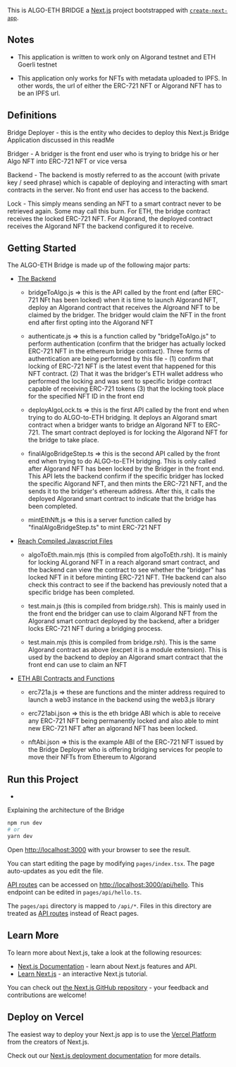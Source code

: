 This is ALGO-ETH BRIDGE a [Next.js](https://nextjs.org/) project bootstrapped with [`create-next-app`](https://github.com/vercel/next.js/tree/canary/packages/create-next-app).

## Notes

- This application is written to work only on Algorand testnet and ETH Goerli testnet

- This application only works for NFTs with metadata uploaded to IPFS. In other words, the url of either the ERC-721 NFT or Algorand NFT has to be an IPFS url.

## Definitions

Bridge Deployer - this is the entity who decides to deploy this Next.js Bridge Application discussed in this readMe

Bridger - A bridger is the front end user who is trying to bridge his or her Algo NFT into ERC-721 NFT or vice versa

Backend - The backend is mostly referred to as the account (with private key / seed phrase) which is capable of deploying and interacting with smart contracts in the server. No front end user has access to the backend.

Lock - This simply means sending an NFT to a smart contract never to be retrieved again. Some may call this burn. For ETH, the bridge contract receives the locked ERC-721 NFT. For Algorand, the deployed contract receives the Algorand NFT the backend configured it to receive.

## Getting Started

The ALGO-ETH Bridge is made up of the following major parts:
- [The Backend](https://github.com/cooperativ-labs/eth-algo-NFT-bridge/tree/sunday1/pages/api)

    - bridgeToAlgo.js => this is the API called by the front end (after ERC-721 NFt has been locked) when it is time to launch Algorand NFT, deploy an Algorand contract that receives the Algroand NFT to be claimed by the bridger. The bridger would claim the NFT in the front end after first opting into the Algorand NFT 

    - authenticate.js => this is a function called by "bridgeToAlgo.js" to perform authentication (confirm that the bridger has actually locked ERC-721 NFT in the ethereum bridge contract). Three forms of authentication are being performed by this file - (1) confirm that locking of ERC-721 NFT is the latest event that happened for this NFT contract. (2) That it was the bridger's ETH wallet address who performed the locking and was sent to specific bridge contract capable of receiving ERC-721 tokens (3) that the locking took place for the specified NFT ID in the front end 

    - deployAlgoLock.ts => this is the first API called by the front end when trying to do ALGO-to-ETH bridging. It deploys an Algorand smart contract when a bridger wants to bridge an Algorand NFT to ERC-721. The smart contract deployed is for locking the Algorand NFT for the bridge to take place.

    - finalAlgoBridgeStep.ts => this is the second API called by the front end when trying to do ALGO-to-ETH bridging. This is only called after Algorand NFT has been locked by the Bridger in the front end. This API lets the backend confirm if the specific bridger has locked the specific Algorand NFT, and then mints the ERC-721 NFT, and the sends it to the bridger's ethereum address. After this, it calls the deployed Algorand smart contract to indicate that the bridge has been completed.

    - mintEthNft.js => this is a server function called by "finalAlgoBridgeStep.ts" to mint ERC-721 NFT

- [Reach Compiled Javascript Files](https://github.com/cooperativ-labs/eth-algo-NFT-bridge/tree/sunday1/reachBackend)

    - algoToEth.main.mjs (this is compiled from algoToEth.rsh). It is mainly for locking ALgorand NFT in a reach algorand smart contract, and the backend can view the contract to see whether the "bridger" has locked NFT in it before minting ERC-721 NFT. THe backend can also check this contract to see if the backend has previously noted that a specific bridge has been completed.

    - test.main.js (this is compiled from bridge.rsh). This is mainly used in the front end  the bridger can use to claim Algorand NFT from the Algorand smart contract deployed by the backend, after a bridger locks ERC-721 NFT during a bridging process.

    - test.main.mjs (this is compiled from bridge.rsh). This is the same Algorand contract as above (excpet it is a module extension). This is used by the backend to deploy an Algorand smart contract that the front end can use to claim an NFT

- [ETH ABI Contracts and Functions](https://github.com/cooperativ-labs/eth-algo-NFT-bridge/tree/sunday1/ethContracts)

    - erc721a.js => these are functions and the minter address required to launch a web3 instance in the backend using the web3.js library

    - erc721abi.json => this is the eth bridge ABI which is able to receive any ERC-721 NFT being permanently locked and also able to mint new ERC-721 NFT after an algorand NFT has been locked. 

    - nftAbi.json => this is the example ABI of the ERC-721 NFT issued by the Bridge Deployer who is offering bridging services for people to move their NFTs from Ethereum to Algorand 


## Run this Project
 - 
Explaining the architecture of the Bridge

```bash
npm run dev
# or
yarn dev
```
Open [http://localhost:3000](http://localhost:3000) with your browser to see the result.

You can start editing the page by modifying `pages/index.tsx`. The page auto-updates as you edit the file.

[API routes](https://nextjs.org/docs/api-routes/introduction) can be accessed on [http://localhost:3000/api/hello](http://localhost:3000/api/hello). This endpoint can be edited in `pages/api/hello.ts`.

The `pages/api` directory is mapped to `/api/*`. Files in this directory are treated as [API routes](https://nextjs.org/docs/api-routes/introduction) instead of React pages.

## Learn More

To learn more about Next.js, take a look at the following resources:

- [Next.js Documentation](https://nextjs.org/docs) - learn about Next.js features and API.
- [Learn Next.js](https://nextjs.org/learn) - an interactive Next.js tutorial.

You can check out [the Next.js GitHub repository](https://github.com/vercel/next.js/) - your feedback and contributions are welcome!

## Deploy on Vercel

The easiest way to deploy your Next.js app is to use the [Vercel Platform](https://vercel.com/new?utm_medium=default-template&filter=next.js&utm_source=create-next-app&utm_campaign=create-next-app-readme) from the creators of Next.js.

Check out our [Next.js deployment documentation](https://nextjs.org/docs/deployment) for more details.
